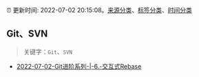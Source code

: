 :alarm_clock: 更新时间: 2022-07-02 20:15:08。[来源分类](../README.md)、[标签分类](../TAGS.md)、[时间分类](../TIMELINE.md)

## Git、SVN


> 关键字：`Git`、`SVN`



- [2022-07-02-Git进阶系列-|-6.-交互式Rebase](https://toutiao.io/k/5xx92iz) 